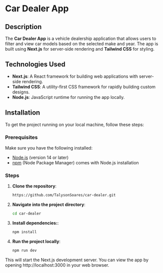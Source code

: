 # Car Dealer App

## Description

The **Car Dealer App** is a vehicle dealership application that allows users to filter and view car models based on the selected make and year. The app is built using **Next.js** for server-side rendering and **Tailwind CSS** for styling.

## Technologies Used

- **Next.js**: A React framework for building web applications with server-side rendering.
- **Tailwind CSS**: A utility-first CSS framework for rapidly building custom designs.
- **Node.js**: JavaScript runtime for running the app locally.

## Installation

To get the project running on your local machine, follow these steps:

### Prerequisites

Make sure you have the following installed:

- [Node.js](https://nodejs.org/) (version 14 or later)
- [npm](https://www.npmjs.com/) (Node Package Manager) comes with Node.js installation

### Steps

1. **Clone the repository**:
   ```bash
   https://github.com/TalysonSoares/car-dealer.git
   ```
2. **Navigate into the project directory**:
   ```bash
   cd car-dealer
   ```
3. **Install dependencies:**:
   ```bash
   npm install
   ```
4. **Run the project locally**:
   ```bash
   npm run dev
   ```

This will start the Next.js development server. You can view the app by opening http://localhost:3000 in your web browser.
